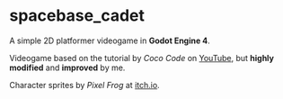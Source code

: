 # spacebase_cadet

A simple 2D platformer videogame in **Godot Engine 4**.

Videogame based on the tutorial by *Coco Code* on [YouTube](https://www.youtube.com/watch?v=t_zN-7Xggw4), but **highly modified** and **improved** by me.

Character sprites by *Pixel Frog* at [itch.io](https://pixelfrog-assets.itch.io/).

